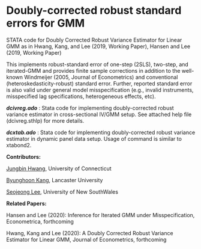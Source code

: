 # Doubly-corrected robust standard errors for GMM 

STATA code for Doubly Corrected Robust Variance Estimator for Linear GMM as in Hwang, Kang, and Lee (2019, Working Paper), Hansen and Lee (2019, Working Paper) 

This implements robust-standard error of one-step (2SLS), two-step, and iterated-GMM and provides finite sample corrections in addition to the well-known Windmeijer (2005, Journal of Econometrics) and conventional (heteroskedasticity-robust) standard error. Further, reported standard error is also valid under general model misspecification (e.g., invalid instruments, misspecified lag specifications, heterogeneous effects, etc). 

**_dcivreg.ado_** : Stata code for implementing doubly-corrected robust variance estimator in cross-sectional IV/GMM setup. See attached help file (dcivreg.sthlp) for more details.

**_dcxtab.ado_** : Stata code for implementing doubly-corrected robust variance estimator in dynamic panel data setup. Usage of command is similar to xtabond2.

**Contributors:** 

[Jungbin Hwang](https://hwang.econ.uconn.edu/), University of Connecticut

[Byunghoon Kang](https://sites.google.com/site/davidbhkang/), Lancaster University

[Seojeong Lee](https://sites.google.com/site/misspecifiedjay/), University of New SouthWales

**Related Papers:**

Hansen and Lee (2020): Inference for Iterated GMM under Misspecification, Econometrica, forthcoming

Hwang, Kang and Lee (2020): A Doubly Corrected Robust Variance Estimator for Linear GMM, Journal of Econometrics, forthcoming
